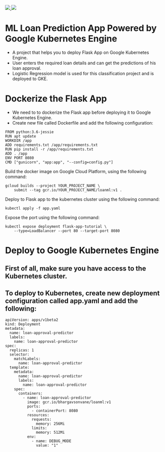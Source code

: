 <p>
  <a href="https://www.linkedin.com/in/bhargavsonvane/" target="_blank">
   <img src="https://img.shields.io/badge/linkedin-%230077B5.svg?&style=for-the-badge&logo=linkedin&logoColor=white">
 </a>
  <a href="https://opensource.org/licenses/MIT" target="_blank">
   <img src="https://img.shields.io/badge/License-MIT-yellow.svg?&style=for-the-badge&logoColor=white">
 </a>
</p>

# ML Loan Prediction App Powered by Google Kubernetes Engine
- A project that helps you to deploy Flask App on Google Kubernetes Engine. 
- User enters the required loan details and can get the predictions of his loan approval.
- Logistic Regression model is used for this classification project and is deployed to 
GKE.

# Dockerize the Flask App
- We need to to dockerize the Flask app before deploying it to Google Kubernetes Engine. 
- Create new file called Dockerfile and add the following configuration:

```
FROM python:3.6-jessie
RUN apt update
WORKDIR /app
ADD requirements.txt /app/requirements.txt
RUN pip install -r /app/requirements.txt
ADD . /app
ENV PORT 8080
CMD ["gunicorn", "app:app", "--config=config.py"]

```
Build the docker image on Google Cloud Platform, using the following command:
```
gcloud builds --project YOUR_PROJECT_NAME \
    submit --tag gcr.io/YOUR_PROJECT_NAME/loanml:v1 .
```

Deploy to Flask app to the kubernetes cluster using the following command:

```
kubectl apply -f app.yaml
```

Expose the port using the following command:

```
kubectl expose deployment flask-app-tutorial \
    --type=LoadBalancer --port 80 --target-port 8080
```
# Deploy to Google Kubernetes Engine
## First of all, make sure you have access to the Kubernetes cluster. 
## To deploy to Kubernetes, create new deployment configuration called app.yaml and add the following:
```
apiVersion: apps/v1beta2
kind: Deployment
metadata:
  name: loan-approval-predictor
  labels:
    name: loan-approval-predictor
spec:
  replicas: 1
  selector:
    matchLabels:
      name: loan-approval-predictor
  template:
    metadata:
      name: loan-approval-predictor
      labels:
        name: loan-approval-predictor
    spec:
      containers:
        - name: loan-approval-predictor
          image: gcr.io/bhargavsonvane/loanml:v1
          ports:
            - containerPort: 8080
          resources:
            requests:
              memory: 256Mi
            limits:
              memory: 512Mi
          env:
            - name: DEBUG_MODE
              value: "1"
```
